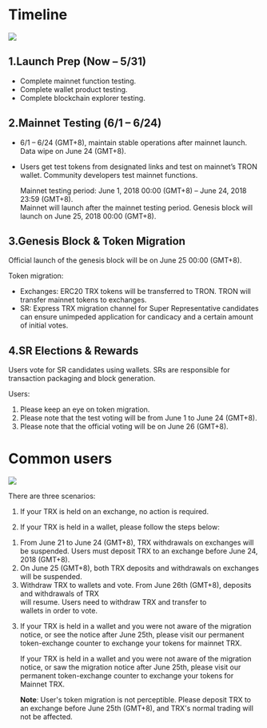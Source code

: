 # Timeline

![](https://raw.githubusercontent.com/ybhgenius/Documentation/master/images/Gudiance_After_TRON_Mainnet_Launch/Timeline.png)

## 1.Launch Prep (Now – 5/31)

+ Complete mainnet function testing.
+ Complete wallet product testing.
+ Complete blockchain explorer testing.

## 2.Mainnet Testing (6/1 – 6/24)

+ 6/1 – 6/24 (GMT+8), maintain stable operations after mainnet launch. Data wipe on June 24 (GMT+8).
+ Users get test tokens from designated links and test on mainnet’s TRON wallet. Community developers test mainnet functions.

    Mainnet testing period: June 1, 2018 00:00 (GMT+8) – June 24, 2018 23:59 (GMT+8).  
    Mainnet will launch after the mainnet testing period. Genesis block will launch on June 25, 2018 00:00 (GMT+8).

## 3.Genesis Block & Token Migration

Official launch of the genesis block will be on June 25 00:00 (GMT+8).  

Token migration:
+ Exchanges: ERC20 TRX tokens will be transferred to TRON. TRON will transfer mainnet tokens to exchanges.
+ SR: Express TRX migration channel for Super Representative candidates can ensure unimpeded application for candicacy and a certain amount of initial votes.

## 4.SR Elections & Rewards

Users vote for SR candidates using wallets. SRs are responsible for transaction packaging and block generation.

Users:
1. Please keep an eye on token migration.
2. Please note that the test voting will be from June 1 to June 24 (GMT+8).
3. Please note that the official voting will be on June 26 (GMT+8).


# Common users

![](https://github.com/ybhgenius/Documentation/blob/master/images/Gudiance_After_TRON_Mainnet_Launch/Gudiance_for_user.png)

There are three scenarios: 

1. If your TRX is held on an exchange, no action is required. 

2. If your TRX is held in a wallet, please follow the steps below: 

1) From June 21 to June 24 (GMT+8), TRX withdrawals on exchanges will be suspended. Users must deposit TRX to an exchange before June 24, 2018 (GMT+8). 
2) On June 25 (GMT+8), both TRX deposits and withdrawals on exchanges will be suspended.
3) Withdraw TRX to wallets and vote. 
     From June 26th (GMT+8), deposits and withdrawals of TRX   
     will resume. Users need to withdraw TRX and transfer to   
     wallets  in order to vote.

3. If your TRX is held in a wallet and you were not aware of the migration notice, or see the notice after June 25th, please visit our permanent token-exchange counter to exchange your tokens for mainnet TRX.  
    
   If your TRX is held in a wallet and you were not aware of the migration notice, or saw the migration notice after June 25th, please visit our permanent token-exchange counter to exchange your tokens for Mainnet TRX.

   **Note**: User's token migration is not perceptible. Please deposit TRX to an exchange before June 25th (GMT+8), and TRX's normal trading will not be affected.
